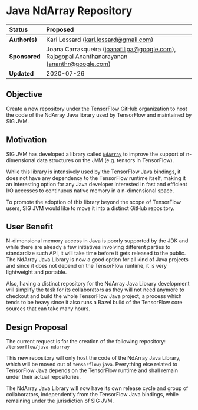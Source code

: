 # Java NdArray Repository
| Status        | Proposed       |
:-------------- |:---------------------------------------------------- |
| **Author(s)** | Karl Lessard (karl.lessard@gmail.com) |
| **Sponsored** | Joana Carrasqueira (joanafilipa@google.com), Rajagopal Ananthanarayanan (ananthr@google.com) |
| **Updated**   | 2020-07-26                                          |

## Objective

Create a new repository under the TensorFlow GitHub organization to host the code of the NdArray Java library used by TensorFlow and 
maintained by SIG JVM.

## Motivation

SIG JVM has developed a library called [`NdArray`](https://github.com/tensorflow/java/tree/master/ndarray) to improve the 
support of n-dimensional data structures on the JVM (e.g. tensors in TensorFlow).

While this library is intensively used by the TensorFlow Java bindings, it does not have any dependency to the 
TensorFlow runtime itself, making it an interesting option for any Java developer interested in fast and efficient I/O accesses 
to continuous native memory in a n-dimensional space.

To promote the adoption of this library beyond the scope of TensorFlow users, SIG JVM would like to move it into a distinct 
GitHub repository.

## User Benefit

N-dimensional memory access in Java is poorly supported by the JDK and while there are already a few initiatives involving different 
parties to standardize such API, it will take time before it gets released to the public. The NdArray Java Library is now a good option for 
all kind of Java projects and since it does not depend on the TensorFlow runtime, it is very lightweight and portable.

Also, having a distinct repository for the NdArray Java Library development will simplify the task for its collaborators as they will not need
anymore to checkout and build the whole TensorFlow Java project, a process which tends to be heavy since it also runs a Bazel build 
of the TensorFlow core sources that can take many hours.

## Design Proposal

The current request is for the creation of the following repository: `/tensorflow/java-ndarray`

This new repository will only host the code of the NdArray Java Library, which will be moved out of `tensorflow/java`. 
Everything else related to TensorFlow Java depends on the TensorFlow runtime and shall remain under their actual
repositories.

The NdArray Java Library will now have its own release cycle and group of collaborators, independently from the TensorFlow Java bindings, while
remaining under the jurisdiction of SIG JVM.
